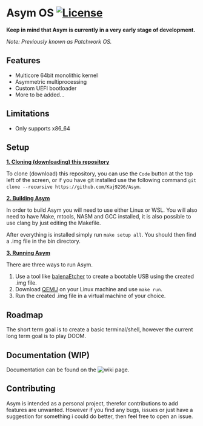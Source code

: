 # Asym OS [![License](https://img.shields.io/badge/licence-MIT-green)](https://github.com/Kaj9296/Asym/blob/main/LICENSE)

**Keep in mind that Asym is currently in a very early stage of development.**

*Note: Previously known as Patchwork OS.*

## Features

  - Multicore 64bit monolithic kernel
  - Asymmetric multiprocessing
  - Custom UEFI bootloader
  - More to be added...

## Limitations

  - Only supports x86_64

## Setup

<ins>**1. Cloning (downloading) this repository**</ins>

To clone (download) this repository, you can use the ```Code``` button at the top left of the screen, or if you have git installed use the following command ```git clone --recursive https://github.com/Kaj9296/Asym```.

<ins>**2. Building Asym**</ins>

In order to build Asym you will need to use either Linux or WSL. You will also need to have Make, mtools, NASM and GCC installed, it is also possible to use clang by just editing the Makefile.

After everything is installed simply run ```make setup all```. You should then find a .img file in the bin directory.

<ins>**3. Running Asym**</ins>

There are three ways to run Asym.

1. Use a tool like [balenaEtcher](https://etcher.balena.io/) to create a bootable USB using the created .img file.
2. Download [QEMU](https://www.qemu.org/) on your Linux machine and use ```make run```.
3. Run the created .img file in a virtual machine of your choice.

## Roadmap

The short term goal is to create a basic terminal/shell, however the current long term goal is to play DOOM.

## Documentation (WIP)

Documentation can be found on the ![wiki](https://github.com/Kaj9296/Asym/wiki) page.

## Contributing

Asym is intended as a personal project, therefor contributions to add features are unwanted. However if you find any bugs, issues or just have a suggestion for something i could do better, then feel free to open an issue.
